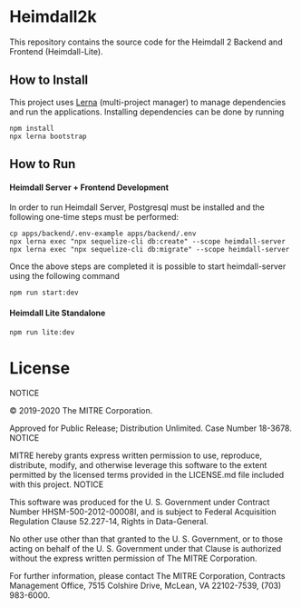 # Heimdall2k

This repository contains the source code for the Heimdall 2 Backend and Frontend (Heimdall-Lite).

## How to Install

This project uses [Lerna](https://lerna.js.org/) (multi-project manager) to manage dependencies and run the applications. Installing dependencies can be done by running

    npm install
    npx lerna bootstrap

## How to Run

#### Heimdall Server + Frontend Development

In order to run Heimdall Server, Postgresql must be installed and the following one-time steps must be performed:

    cp apps/backend/.env-example apps/backend/.env
    npx lerna exec "npx sequelize-cli db:create" --scope heimdall-server
    npx lerna exec "npx sequelize-cli db:migrate" --scope heimdall-server

Once the above steps are completed it is possible to start heimdall-server using the following command

    npm run start:dev

#### Heimdall Lite Standalone

    npm run lite:dev

# License

NOTICE

© 2019-2020 The MITRE Corporation.

Approved for Public Release; Distribution Unlimited. Case Number 18-3678.
NOTICE

MITRE hereby grants express written permission to use, reproduce, distribute, modify, and otherwise leverage this software to the extent permitted by the licensed terms provided in the LICENSE.md file included with this project.
NOTICE

This software was produced for the U. S. Government under Contract Number HHSM-500-2012-00008I, and is subject to Federal Acquisition Regulation Clause 52.227-14, Rights in Data-General.

No other use other than that granted to the U. S. Government, or to those acting on behalf of the U. S. Government under that Clause is authorized without the express written permission of The MITRE Corporation.

For further information, please contact The MITRE Corporation, Contracts Management Office, 7515 Colshire Drive, McLean, VA 22102-7539, (703) 983-6000.
